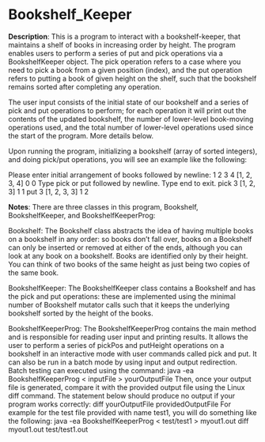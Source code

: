 # Bookshelf_Keeper
 
**Description**:
This is a program to interact with a bookshelf-keeper, that maintains a shelf of books in increasing order by height. The program enables users to perform a series of put and pick operations via a BookshelfKeeper object. The pick operation refers to a case where you need to pick a book from a given position (index), and the put operation refers to putting a book of given height on the shelf, such that the bookshelf remains sorted after completing any operation.

The user input consists of the initial state of our bookshelf and a series of pick and put operations to perform; for each operation it will print out the contents of the updated bookshelf, the number of lower-level book-moving operations used, and the total number of lower-level operations used since the start of the program. More details below.


Upon running the program, initializing a bookshelf (array of sorted integers), and doing pick/put operations, you will see an example like the following:

Please enter initial arrangement of books followed by newline:
1 2 3 4
[1, 2, 3, 4] 0 0
Type pick <index> or put <height> followed by newline. Type end to exit.
pick 3
[1, 2, 3] 1 1
put 3
[1, 2, 3, 3] 1 2


**Notes**:
There are three classes in this program, Bookshelf, BookshelfKeeper, and BookshelfKeeperProg:

Bookshelf:
The Bookshelf class abstracts the idea of having multiple books on a bookshelf in any order: so books don’t fall over, books on a Bookshelf can only be inserted or removed at either of the ends, although you can look at any book on a bookshelf. Books are identified only by their height.  You can think of two books of the same height as just being two copies of the same book.

BookshelfKeeper:
The BookshelfKeeper class contains a Bookshelf and has the pick and put operations: these are implemented using the minimal number of Bookshelf mutator calls such that it keeps the underlying bookshelf sorted by the height of the books.

BookshelfKeeperProg:
The BookshelfKeeperProg contains the main method and is responsible for reading user input and printing results. It allows the user to perform a series of pickPos and putHeight operations on a bookshelf in an interactive mode with user commands called pick and put. It can also be run in a batch mode by using input and output redirection. Batch testing can executed using the command: 
java -ea BookshelfKeeperProg < inputFile > yourOutputFile
Then, once your output file is generated, compare it with the provided output file using the Linux diff command. The statement below should produce no output if your program works correctly:
diff yourOutputFile providedOutputFile
For example for the test file provided with name test1, you will do something like the following:
        java -ea BookshelfKeeperProg < test/test1 > myout1.out
        diff myout1.out test/test1.out